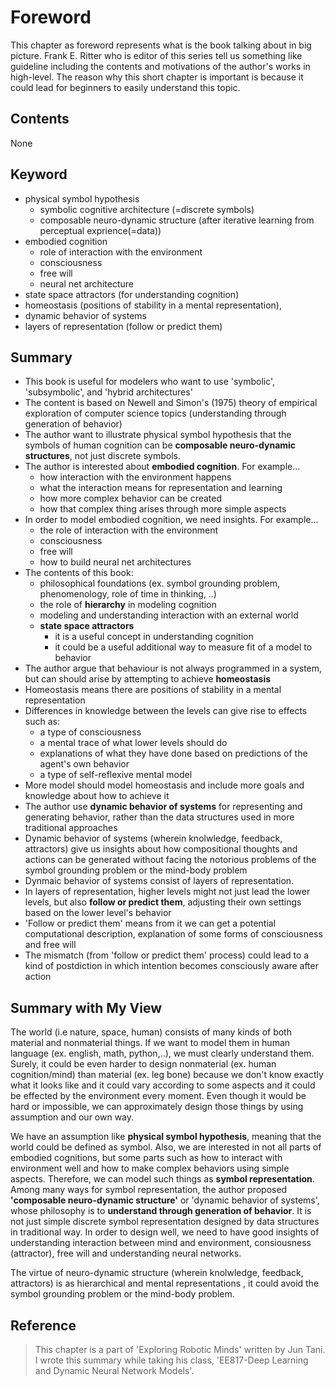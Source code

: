 # Foreword
This chapter as foreword represents what is the book talking about in big picture. Frank E. Ritter who is editor of this series tell us something like guideline including the contents and motivations of the author's works in high-level. The reason why this short chapter is important is because it could lead for beginners to easily understand this topic.      

## Contents
None


## Keyword
* physical symbol hypothesis
  * symbolic cognitive architecture (=discrete symbols)
  * composable neuro-dynamic structure (after iterative learning from perceptual exprience(=data))
* embodied cognition
  * role of interaction with the environment
  * consciousness
  * free will
  * neural net architecture
* state space attractors (for understanding cognition)
* homeostasis (positions of stability in a mental representation), 
* dynamic behavior of systems
* layers of representation (follow or predict them)


## Summary
* This book is useful for modelers who want to use 'symbolic', 'subsymbolic', and 'hybrid architectures'
* The content is based on Newell and Simon's (1975) theory of empirical exploration of computer science topics (understanding through generation of behavior)
* The author want to illustrate physical symbol hypothesis that the symbols of human cognition can be **composable neuro-dynamic structures**, not just discrete symbols.
* The author is interested about **embodied cognition**. For example...
  * how interaction with the environment happens
  * what the interaction means for representation and learning
  * how more complex behavior can be created
  * how that complex thing arises through more simple aspects
* In order to model embodied cognition, we need insights. For example...
  * the role of interaction with the environment
  * consciousness
  * free will
  * how to build neural net architectures
* The contents of this book:
  * philosophical foundations (ex. symbol grounding problem, phenomenology, role of time in thinking, ..)
  * the role of **hierarchy** in modeling cognition
  * modeling and understanding interaction with an external world
  * **state space attractors** 
    * it is a useful concept in understanding cognition
    * it could be a useful additional way to measure fit of a model to behavior
* The author argue that behaviour is not always programmed in a system, but can should arise by attempting to achieve **homeostasis**
* Homeostasis means there are positions of stability in a mental representation
* Differences in knowledge between the levels can give rise to effects such as:
  * a type of consciousness
  * a mental trace of what lower levels should do 
  * explanations of what they have done based on predictions of the agent's own behavior
  * a type of self-reflexive mental model
* More model should model homeostasis and include more goals and knowledge about how to achieve it
* The author use **dynamic behavior of systems** for representing and generating behavior, rather than the data structures used in more traditional approaches
* Dynamic behavior of systems (wherein knolwledge, feedback, attractors) give us insights about how compositional thoughts and actions can be generated without facing the notorious problems of the symbol grounding problem or the mind-body problem
* Dynmaic behavior of systems consist of layers of representation.
* In layers of representation, higher levels might not just lead the lower levels, but also **follow or predict them**, adjusting their own settings based on the lower level's behavior
* 'Follow or predict them' means from it we can get a potential computational description, explanation of some forms of consciousness and free will
* The mismatch (from 'follow or predict them' process) could lead to a kind of postdiction in which intention becomes consciously aware after action


## Summary with My View
The world (i.e nature, space, human) consists of many kinds of both material and nonmaterial things. If we want to model them in human language (ex. english, math, python,..), we must clearly understand them. Surely, it could be even harder to design nonmaterial (ex. human cognition/mind) than material (ex. leg bone) because we don't know exactly what it looks like and it could vary according to some aspects and it could be effected by the environment every moment. Even though it would be hard or impossible, we can approximately design those things by using assumption and our own way. 

We have an assumption like **physical symbol hypothesis**, meaning that the world could be defined as symbol. Also, we are interested in not all parts of embodied cognitions, but some parts such as how to interact with environment well and how to make complex behaviors using simple aspects. Therefore, we can model such things as **symbol representation**. Among many ways for symbol representation, the author proposed **'composable neuro-dynamic structure'** or 'dynamic behavior of systems', whose philosophy is to **understand through generation of behavior**. It is not just simple discrete symbol representation designed by data structures in traditional way. In order to design well, we need to have good insights of understanding interaction between mind and environment, consiousness (attractor), free will and understanding neural networks. 

The virtue of neuro-dynamic structure (wherein knolwledge, feedback, attractors) is as hierarchical and mental representations , it could avoid the symbol grounding problem or the mind-body problem. 





## Reference
> This chapter is a part of 'Exploring Robotic Minds' written by Jun Tani. I wrote this summary while taking his class, 'EE817-Deep Learning and Dynamic Neural Network Models'. 
